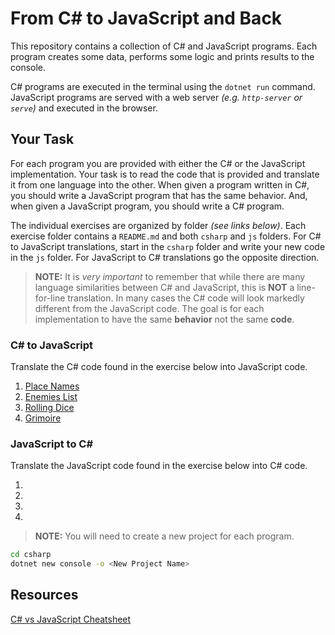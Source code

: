 # From C# to JavaScript and Back

This repository contains a collection of C# and JavaScript programs. Each program creates some data, performs some logic and prints results to the console.

C# programs are executed in the terminal using the `dotnet run` command. JavaScript programs are served with a web server _(e.g. `http-server` or `serve`)_ and executed in the browser.

## Your Task

For each program you are provided with either the C# or the JavaScript implementation. Your task is to read the code that is provided and translate it from one language into the other. When given a program written in C#, you should write a JavaScript program that has the same behavior. And, when given a JavaScript program, you should write a C# program.

The individual exercises are organized by folder _(see links below)_. Each exercise folder contains a `README.md` and both `csharp` and `js` folders. For C# to JavaScript translations, start in the `csharp` folder and write your new code in the `js` folder. For JavaScript to C# translations go the opposite direction.

> **NOTE:** It is _very important_ to remember that while there are many language similarities between C# and JavaScript, this is **NOT** a line-for-line translation. In many cases the C# code will look markedly different from the JavaScript code. The goal is for each implementation to have the same **behavior** not the same **code**.

### C# to JavaScript

Translate the C# code found in the exercise below into JavaScript code.

1. [Place Names](./place-names/)
1. [Enemies List](./enemies-list/)
1. [Rolling Dice](./rolling-dice/)
1. [Grimoire](./grimoire/)

### JavaScript to C#

Translate the JavaScript code found in the exercise below into C# code.

1. 
1. 
1. 
1. 

> **NOTE:** You will need to create a new project for each program.

```sh
cd csharp
dotnet new console -o <New Project Name>
```

## Resources

[C# vs JavaScript Cheatsheet](./CSHARP_JAVASCRIPT_COMPARISON.md)

